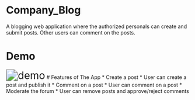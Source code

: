# Company_Blog
A blogging web application where the authorized personals can create and submit posts. Other users can comment on the posts.
# Demo
<img src="demo.gif" alt="demo" style="zoom:200%;" />
# Features of The App
* Create a post
   * User can create a post and publish it
* Comment on a post
  * User can comment on a post
* Moderate the forum
  * User can remove posts and approve/reject comments 

